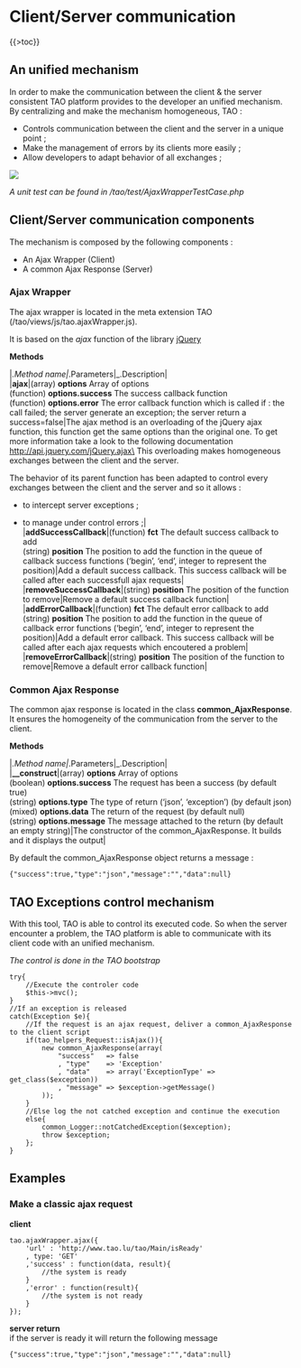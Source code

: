 <!--
parent:
    title: Documentation_for_core_components
author:
    - 'Jérôme Bogaerts'
created_at: '2012-02-20 11:08:29'
updated_at: '2013-03-13 12:57:53'
tags:
    - 'Documentation for core components'
-->

Client/Server communication
===========================

{{\>toc}}

An unified mechanism
--------------------

In order to make the communication between the client & the server consistent TAO platform provides to the developer an unified mechanism. By centralizing and make the mechanism homogeneous, TAO :

-   Controls communication between the client and the server in a unique point ;
-   Make the management of errors by its clients more easily ;
-   Allow developers to adapt behavior of all exchanges ;

![](http://forge.taotesting.com/attachments/1233/Tao_client_server_communication.png)

*A unit test can be found in /tao/test/AjaxWrapperTestCase.php*

Client/Server communication components
--------------------------------------

The mechanism is composed by the following components :

-   An Ajax Wrapper (Client)
-   A common Ajax Response (Server)

### Ajax Wrapper

The ajax wrapper is located in the meta extension TAO (/tao/views/js/tao.ajaxWrapper.js).<br/>

It is based on the *ajax* function of the library [jQuery](http://jquery.com)

**Methods**

|*.Method name|*.Parameters|\_.Description|\
|**ajax**|(array) **options** Array of options\
(function) **options.success** The success callback function\
(function) **options.error** The error callback function which is called if : the call failed; the server generate an exception; the server return a success=false|The ajax method is an overloading of the jQuery ajax function, this function get the same options than the original one. To get more information take a look to the following documentation http://api.jquery.com/jQuery.ajax\
This overloading makes homogeneous exchanges between the client and the server.<br/>

The behavior of its parent function has been adapted to control every exchanges between the client and the server and so it allows :<br/>

- to intercept server exceptions ;<br/>

- to manage under control errors ;|\
|**addSuccessCallback**|(function) **fct** The default success callback to add\
(string) **position** The position to add the function in the queue of callback success functions (‘begin’, ‘end’, integer to represent the position)|Add a default success callback. This success callback will be called after each successfull ajax requests|\
|**removeSuccessCallback**|(string) **position** The position of the function to remove|Remove a default success callback function|\
|**addErrorCallback**|(function) **fct** The default error callback to add\
(string) **position** The position to add the function in the queue of callback error functions (‘begin’, ‘end’, integer to represent the position)|Add a default error callback. This success callback will be called after each ajax requests which encoutered a problem|\
|**removeErrorCallback**|(string) **position** The position of the function to remove|Remove a default error callback function|

### Common Ajax Response

The common ajax response is located in the class **common\_AjaxResponse**. It ensures the homogeneity of the communication from the server to the client.

**Methods**

|*.Method name|*.Parameters|\_.Description|\
|**\_\_construct**|(array) **options** Array of options\
(boolean) **options.success** The request has been a success (by default true)\
(string) **options.type** The type of return (‘json’, ‘exception’) (by default json)\
(mixed) **options.data** The return of the request (by default null)\
(string) **options.message** The message attached to the return (by default an empty string)|The constructor of the common\_AjaxResponse. It builds and it displays the output|

By default the common\_AjaxResponse object returns a message :

    {"success":true,"type":"json","message":"","data":null}

TAO Exceptions control mechanism
--------------------------------

With this tool, TAO is able to control its executed code. So when the server encounter a problem, the TAO platform is able to communicate with its client code with an unified mechanism.

*The control is done in the TAO bootstrap*

    try{
        //Execute the controler code
        $this->mvc();
    }
    //If an exception is released
    catch(Exception $e){
        //If the request is an ajax request, deliver a common_AjaxResponse to the client script
        if(tao_helpers_Request::isAjax()){
            new common_AjaxResponse(array(
                "success"   => false
                , "type"    => 'Exception'
                , "data"    => array('ExceptionType' => get_class($exception))
                , "message" => $exception->getMessage()
            ));
        }
        //Else log the not catched exception and continue the execution
        else{
            common_Logger::notCatchedException($exception);
            throw $exception;
        };
    }

Examples
--------

### Make a classic ajax request

**client**

    tao.ajaxWrapper.ajax({
        'url' : 'http://www.tao.lu/tao/Main/isReady'
        , type: 'GET'
        ,'success' : function(data, result){
            //the system is ready
        }
        ,'error' : function(result){
            //the system is not ready
        }
    });

**server return**\
if the server is ready it will return the following message

    {"success":true,"type":"json","message":"","data":null}

